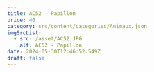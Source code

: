 ```yaml
---
title: AC52 - Papillon
price: 40
category: src/content/categories/Animaux.json
imgSrcList:
  - src: /asset/AC52.JPG
    alt: AC52 - Papillon
date: 2024-05-30T12:46:52.549Z
draft: false
---
```


